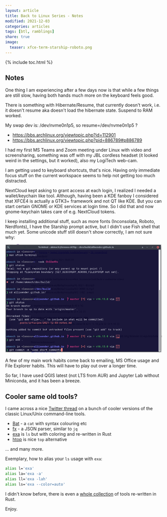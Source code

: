 ```yaml
---
layout: article
title: Back to Linux Series - Notes
modified: 2021-12-03
categories: articles
tags: [btl, ramblings]
share: true
image:
  teaser: xfce-term-starship-roboto.png
---
```


{% include toc.html %}

## Notes

One thing I am experiencing after a few days now is that while a few things are still slow, having both hands much more on the keyboard feels good.

There is something with Hibernate/Resume, that currently doesn't work, i.e. it doesn't resume aka doesn't load the hibernate state.
Suspend to RAM worked.

My swap dev is: /dev/nvme0n1p5, so resume=/dev/nvme0n1p5 ?

- https://bbs.archlinux.org/viewtopic.php?id=112901
- https://bbs.archlinux.org/viewtopic.php?pid=886789#p886789


I had my first MS Teams and Zoom meeting under Linux with video and screensharing, something was off with my JBL cordless headset (it looked weird in the settings, but it worked), also my LogiTech web-cam.

I am getting used to keyboard shortcuts, that's nice. Having only immediate focus stuff on the current workspace seems to help not getting too much distracted.

NextCloud kept asking to grant access at each login, I realized I needed a wallet/keychain like tool. Although, having been a KDE fanboy I considered that XFCE4 is actually a GTK3+ framework and not QT like KDE. But you can start certain GNOME or KDE services at login time. So I did that and now gnome-keychain takes care of e.g. NextCloud tokens.

I keep installing additional stuff, such as more fonts (Inconsolata, Roboto, Nerdfonts), I have the Starship prompt active, but I didn't use Fish shell that much yet. Some unicode stuff still doesn't show correctly, I am not sure why:

![xfce-term-starship-roboto](/images/xfce-term-starship-roboto.png)

A few of my main work habits come back to emailing, MS Office usage and File Explorer habits. This will have to play out over a longer time.

So far, I have used QGIS latest (not LTS from AUR) and Jupyter Lab without Miniconda, and it has been a breeze.

## Cooler same old tools?

I came across a nice [Twitter thread](https://twitter.com/amilajack/status/1479328649820000256) on a bunch of cooler versions of the classic Linux/Unix command-line tools.

- [Bat](https://github.com/sharkdp/bat) - a `cat` with syntax colouring etc
- [fx](https://github.com/antonmedv/fx) - a JSON parser, similar to `jq`
- [exa](https://github.com/ogham/exa) is `ls` but with coloring and re-written in Rust
- [htop](https://github.com/htop-dev/htop) is nice `top` alternative

... and many more.

Exemplary, how to alias your `ls` usage with `exa`:

```bash
alias l='exa'
alias la='exa -a'
alias ll='exa -lah'
alias ls='exa --color=auto'
```

I didn't know before, there is even a [whole collection](https://zaiste.net/posts/shell-commands-rust/) of tools re-written in Rust.

Enjoy.

